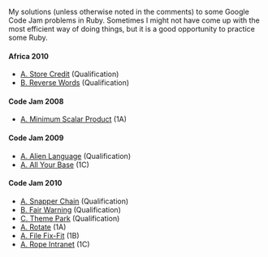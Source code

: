 My solutions (unless otherwise noted in the comments) to some Google Code Jam problems in Ruby. Sometimes I might not have come up with the most efficient way of doing things, but it is a good opportunity to practice some Ruby.

#### Africa 2010
 * [A. Store Credit][#A2010-Q-A] (Qualification)
 * [B. Reverse Words][#A2010-Q-B] (Qualification)

#### Code Jam 2008
 * [A. Minimum Scalar Product][#2008-1A-A] (1A)

#### Code Jam 2009
 * [A. Alien Language][#2009-Q-A] (Qualification)
 * [A. All Your Base][#2009-1C-A] (1C)

#### Code Jam 2010
 * [A. Snapper Chain][#2010-Q-A] (Qualification)
 * [B. Fair Warning][#2010-Q-B] (Qualification)
 * [C. Theme Park][#2010-Q-C] (Qualification)
 * [A. Rotate][#2010-1A-A] (1A)
 * [A. File Fix-Fit][#2010-1B-A] (1B)
 * [A. Rope Intranet][#2010-1C-A] (1C)

[#A2010-Q-A]: http://code.google.com/codejam/contest/dashboard?c=351101#s=p0
[#A2010-Q-B]: http://code.google.com/codejam/contest/dashboard?c=351101#s=p1
[#2008-1A-A]: http://code.google.com/codejam/contest/dashboard?c=32016#s=p0
[#2009-Q-A]: http://code.google.com/codejam/contest/dashboard?c=90101#s=p0
[#2009-1C-A]: http://code.google.com/codejam/contest/dashboard?c=189252#s=p0
[#2010-Q-A]: http://code.google.com/codejam/contest/dashboard?c=433101#s=p0&
[#2010-Q-B]: http://code.google.com/codejam/contest/dashboard?c=433101#s=p1&
[#2010-Q-C]: http://code.google.com/codejam/contest/dashboard?c=433101#s=p2
[#2010-1A-A]: http://code.google.com/codejam/contest/dashboard?c=544101#s=p0
[#2010-1B-A]: http://code.google.com/codejam/contest/dashboard?c=635101#s=p0
[#2010-1C-A]: http://code.google.com/codejam/contest/dashboard?c=619102#s=p0

